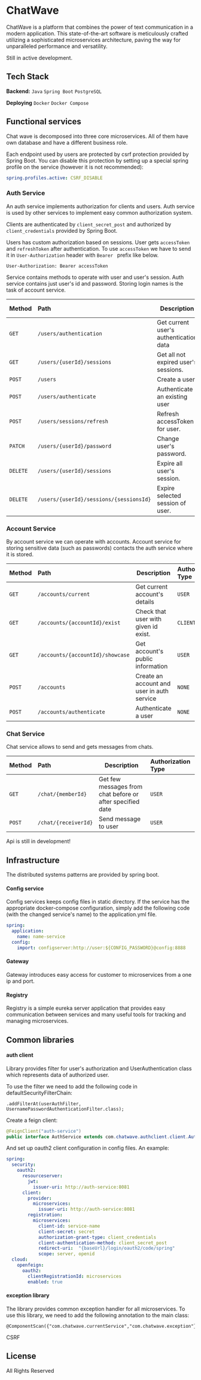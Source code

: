 # ChatWave
ChatWave is a platform that combines the power of text communication in a modern application.
This state-of-the-art software is meticulously crafted utilizing a sophisticated microservices architecture, paving the way for unparalleled performance and versatility.

Still in active development.

## Tech Stack

**Backend:** `Java` `Spring Boot` `PostgreSQL`

**Deploying** `Docker` `Docker Compose`

## Functional services
Chat wave is decomposed into three core microservices. All of them have own database and have a different business role.

Each endpoint used by users are protected by csrf protection provided by Spring Boot. You can disable this protection by setting up a special spring profile on the service (however it is not recommended):
```yaml
spring.profiles.active: CSRF_DISABLE
```


### Auth Service

An auth service implements authorization for clients and users.
Auth service is used by other services to implement easy common authorization system.


Clients are authenticated by `client_secret_post` and authorized by `client_credentials` provided by Spring Boot.

Users has custom authorization based on sessions. User gets `accessToken` and `refreshToken` after authentication.
To use `accessToken` we have to send it in `User-Authorization` header with `Bearer ` prefix like below.  
```http
User-Authorization: Bearer accessToken
```


Service contains methods to operate with user and user's session. 
Auth service contains just user's id and password. 
Storing login names is the task of account service.

| Method   | Path                                    | Description                          | Authorization Type |
|:---------|:----------------------------------------|--------------------------------------|:-------------------|
| `GET`    | `/users/authentication`                 | Get current user's authentication data    | `CLIENT`           |
| `GET`    | `/users/{userId}/sessions`              | Get all not expired user's sessions. | `USER`             |
| `POST`   | `/users`                                | Create a user                        | `CLIENT`           |
| `POST`   | `/users/authenticate`                   | Authenticate an existing user        | `CLIENT`           |
| `POST`   | `/users/sessions/refresh`               | Refresh accessToken for user.        | `NONE`             |
| `PATCH`  | `/users/{userId}/password`              | Change user's password.              | `CLIENT`           |
| `DELETE` | `/users/{userId}/sessions`              | Expire all user's session.           | `USER`             |
| `DELETE` | `/users/{userId}/sessions/{sessionsId}` | Expire selected session of user.     | `USER`             |

### Account Service

By account service we can operate with accounts. Account service for storing sensitive data (such as passwords) contacts the auth service where it is stored.

| Method | Path                             | Description                                | Authorization Type |
|:-------|:---------------------------------|--------------------------------------------|:-------------------|
| `GET`  | `/accounts/current`              | Get current account's details              | `USER`             |
| `GET`  | `/accounts/{accountId}/exist`    | Check that user with given id exist.       | `CLIENT`           |
| `GET`  | `/accounts/{accountId}/showcase` | Get account's public information           | `USER`             |
| `POST` | `/accounts`                      | Create an account and user in auth service | `NONE`             |
| `POST` | `/accounts/authenticate`         | Authenticate a user                        | `NONE`             |

### Chat Service
Chat service allows to send and gets messages from chats.

| Method | Path                 | Description                                            | Authorization Type |
|:-------|:---------------------|--------------------------------------------------------|:-------------------|
| `GET`  | `/chat/{memberId}`   | Get few messages from chat before or after specified date | `USER`             |
| `POST` | `/chat/{receiverId}` | Send message to user                             | `USER`             |

Api is still in development!

## Infrastructure
The distributed systems patterns are provided by spring boot.

#### Config service
Config services keeps config files in static directory.
If the service has the appropriate docker-compose configuration, simply add the following code (with the changed service's name) to the application.yml file.
```yaml
spring:
  application:
    name: name-service
  config:
    import: configserver:http://user:${CONFIG_PASSWORD}@config:8888
```

#### Gateway
Gateway introduces easy access for customer to microservices from a one ip and port.

#### Registry
Registry is a simple eureka server application that provides easy communication between services and many useful tools for tracking and managing microservices.

## Common libraries

#### auth client
Library provides filter for user's authorization and UserAuthentication class which represents data of authorized user. 

To use the filter we need to add the following code in defaultSecurityFilterChain:

```
.addFilterAt(userAuthFilter, UsernamePasswordAuthenticationFilter.class);
```
Create a feign client:
```java
@FeignClient("auth-service")
public interface AuthService extends com.chatwave.authclient.client.AuthClient {}
```

And set up oauth2 client configuration in config files.
An example:

```yaml
spring:
  security:
    oauth2:
      resourceserver:
        jwt:
          issuer-uri: http://auth-service:8081
      client:
        provider:
          microservices:
            issuer-uri: http://auth-service:8081
        registration:
          microservices:
            client-id: service-name
            client-secret: secret
            authorization-grant-type: client_credentials
            client-authentication-method: client_secret_post
            redirect-uri:  "{baseUrl}/login/oauth2/code/spring"
            scope: server, openid
  cloud:
    openfeign:
      oauth2:
        clientRegistrationId: microservices
        enabled: true
```

#### exception library
The library provides common exception handler for all microservices.
To use this library, we need to add the following annotation to the main class:
```
@ComponentScan({"com.chatwave.currentService","com.chatwave.exception"})
```
CSRF
## License
All Rights Reserved